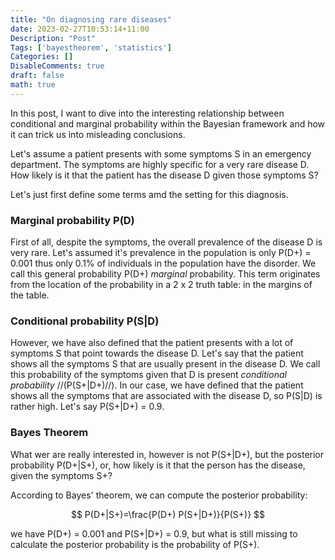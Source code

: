 ```yaml
---
title: "On diagnosing rare diseases"
date: 2023-02-27T10:53:14+11:00
Description: "Post"
Tags: ['bayestheorem', 'statistics']
Categories: []
DisableComments: true
draft: false
math: true
---
```


In this post, I want to dive into the interesting relationship between conditional and marginal probability within the Bayesian framework and how it can trick us into misleading conclusions.

Let's assume a patient presents with some symptoms S in an  emergency department. The symptoms are highly specific for a very rare disease D. How likely is it that the patient has the disease D given those symptoms S?

Let's just first define some terms amd the setting for this diagnosis.

### Marginal probability P(D)
First of all, despite the symptoms, the overall prevalence of the disease D is very rare. Let's assumed it's prevalence in the population is only P(D+) = 0.001 thus only 0.1% of individuals in the population have the disorder. We call this general probability  P(D+) *marginal* probability. This term originates from the location of the probability in a 2 x 2 truth table: in the margins of the table.

### Conditional probability P(S|D)

However, we have also defined that the patient presents with a lot of symptoms S that point towards the disease D.
Let's say that the patient shows all the symptoms S that are usually present in the disease D. We call this probability of the symptoms given that D is present *conditional probability* //(P(S+|D+)//). In our case, we have defined that the patient shows all the symptoms that are associated with the disease D, so P(S|D) is rather high. Let's say P(S+|D+) = 0.9.

### Bayes Theorem

What wer are really interested in, however is not P(S+|D+), but the posterior probability P(D+|S+), or, how likely is it that the person has the disease, given the symptoms S+?

According to Bayes' theorem, we can compute the posterior probability:

$$
P(D+|S+)=\frac{P(D+) P(S+|D+)}{P(S+)}
$$

we have P(D+) = 0.001 and P(S+|D+) = 0.9, but what is still missing to calculate the posterior probability is the probability of P(S+).
